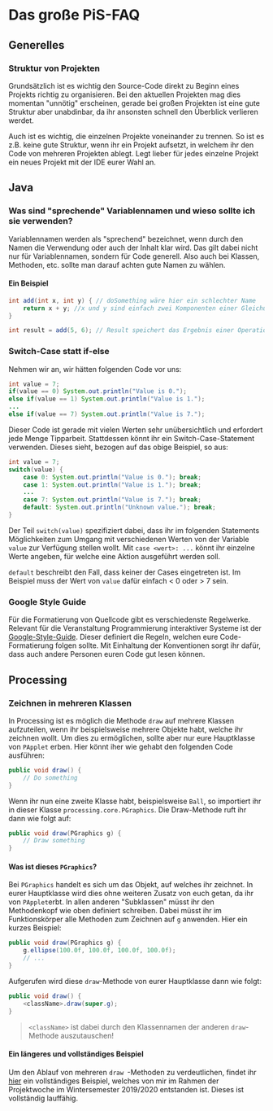 # Das große PiS-FAQ

## Generelles

### Struktur von Projekten
Grundsätzlich ist es wichtig den Source-Code direkt zu Beginn eines Projekts richtig zu organisieren. Bei den aktuellen Projekten mag dies momentan "unnötig" erscheinen, gerade bei großen Projekten ist eine gute Struktur aber unabdinbar, da ihr ansonsten schnell den Überblick verlieren werdet.

Auch ist es wichtig, die einzelnen Projekte voneinander zu trennen. So ist es z.B. keine gute Struktur, wenn ihr ein Projekt aufsetzt, in welchem ihr den Code von mehreren Projekten ablegt. Legt lieber für jedes einzelne Projekt ein neues Projekt mit der IDE eurer Wahl an.

## Java

### Was sind "sprechende" Variablennamen und wieso sollte ich sie verwenden?
Variablennamen werden als "sprechend" bezeichnet, wenn durch den Namen die Verwendung oder auch der Inhalt klar wird. Das gilt dabei nicht nur für Variablennamen, sondern für Code generell. Also auch bei Klassen, Methoden, etc. sollte man darauf achten gute Namen zu wählen.

#### Ein Beispiel
```java
int add(int x, int y) { // doSomething wäre hier ein schlechter Name
    return x + y; //x und y sind einfach zwei Komponenten einer Gleichung, daher gibt es hier keinen besseren Namen
}

int result = add(5, 6); // Result speichert das Ergebnis einer Operation;
```

### Switch-Case statt if-else
Nehmen wir an, wir hätten folgenden Code vor uns:

```java
int value = 7;
if(value == 0) System.out.println("Value is 0.");
else if(value == 1) System.out.println("Value is 1.");
...
else if(value == 7) System.out.println("Value is 7.");
```

Dieser Code ist gerade mit vielen Werten sehr unübersichtlich und erfordert jede Menge Tipparbeit. Stattdessen könnt ihr ein Switch-Case-Statement verwenden. Dieses sieht, bezogen auf das obige Beispiel, so aus:

```java
int value = 7;
switch(value) {
    case 0: System.out.println("Value is 0."); break;
    case 1: System.out.println("Value is 1."); break;
    ...
    case 7: System.out.println("Value is 7."); break;
    default: System.out.println("Unknown value."); break;
}
```

Der Teil `switch(value)` spezifiziert dabei, dass ihr im folgenden Statements Möglichkeiten zum Umgang mit verschiedenen Werten von der Variable `value` zur Verfügung stellen wollt. Mit `case <wert>: ...` könnt ihr einzelne Werte angeben, für welche eine Aktion ausgeführt werden soll.

`default` beschreibt den Fall, dass keiner der Cases eingetreten ist. Im Beispiel muss der Wert von `value` dafür einfach < 0 oder > 7 sein.

### Google Style Guide
Für die Formatierung von Quellcode gibt es verschiedenste Regelwerke. Relevant für die Veranstaltung Programmierung interaktiver Systeme ist der [Google-Style-Guide](https://google.github.io/styleguide/javaguide.html). Dieser definiert die Regeln, welchen eure Code-Formatierung folgen sollte.
Mit Einhaltung der Konventionen sorgt ihr dafür, dass auch andere Personen euren Code gut lesen können.

## Processing

### Zeichnen in mehreren Klassen
In Processing ist es möglich die Methode `draw` auf mehrere Klassen aufzuteilen, wenn ihr beispielsweise mehrere Objekte habt, welche ihr zeichnen wollt. Um dies zu ermöglichen, sollte aber nur eure Hauptklasse von `PApplet` erben. Hier könnt iher wie gehabt den folgenden Code ausführen:

```java
public void draw() {
    // Do something
}
```

Wenn ihr nun eine zweite Klasse habt, beispielsweise `Ball`, so importiert ihr in dieser Klasse `processing.core.PGraphics`. Die Draw-Methode ruft ihr dann wie folgt auf:

```java
public void draw(PGraphics g) {
    // Draw something
}
```

#### Was ist dieses `PGraphics`?
Bei `PGraphics` handelt es sich um das Objekt, auf welches ihr zeichnet. In eurer Hauptklasse wird dies ohne weiteren Zusatz von euch getan, da ihr von `PApplet`erbt. In allen anderen "Subklassen" müsst ihr den Methodenkopf wie oben definiert schreiben. Dabei müsst ihr im Funktionskörper alle Methoden zum Zeichnen auf `g` anwenden. Hier ein kurzes Beispiel:

```java
public void draw(PGraphics g) {
    g.ellipse(100.0f, 100.0f, 100.0f, 100.0f);
    // ...
}
```

Aufgerufen wird diese `draw`-Methode von eurer Hauptklasse dann wie folgt:

```java
public void draw() {
    <className>.draw(super.g);
}
```

> `<className>` ist dabei durch den Klassennamen der anderen `draw`-Methode auszutauschen!

#### Ein längeres und vollständiges Beispiel
Um den Ablauf von mehreren `draw `-Methoden zu verdeutlichen, findet ihr [hier](Blockbreaker/) ein vollständiges Beispiel, welches von mir im Rahmen der Projektwoche im Wintersemester 2019/2020 entstanden ist. Dieses ist vollständig lauffähig.

